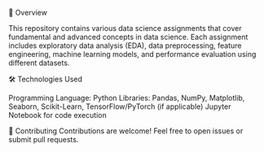 📌 Overview

This repository contains various data science assignments that cover fundamental and advanced concepts in data science. Each assignment includes exploratory data analysis (EDA), data preprocessing, feature engineering, machine learning models, and performance evaluation using different datasets.

🛠️ Technologies Used

Programming Language: Python
Libraries: Pandas, NumPy, Matplotlib, Seaborn, Scikit-Learn, TensorFlow/PyTorch (if applicable)
Jupyter Notebook for code execution


🤝 Contributing
Contributions are welcome! Feel free to open issues or submit pull requests.

